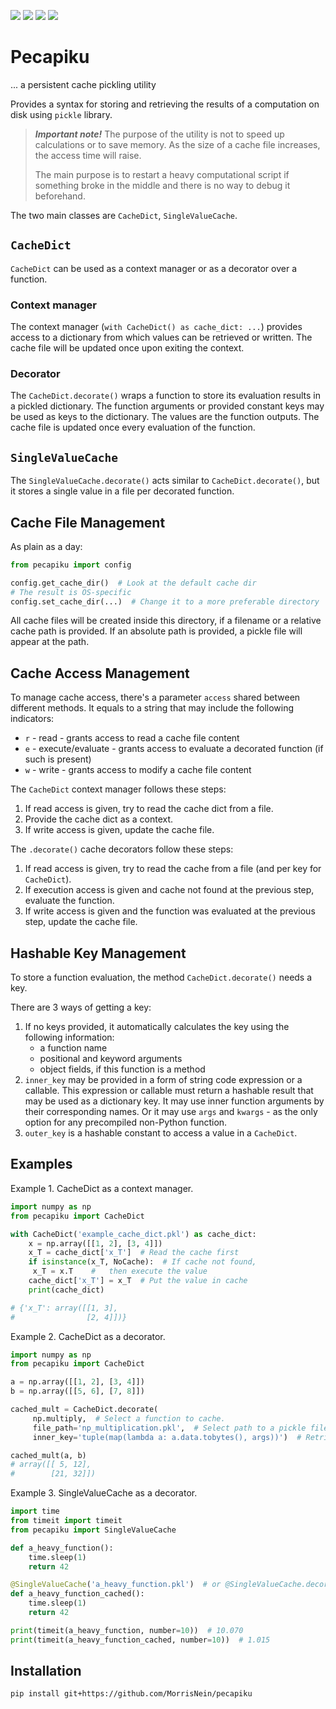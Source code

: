 [<img src="https://codecov.io/gh/MorrisNein/pecapiku/branch/main/graph/badge.svg">](https://app.codecov.io/gh/MorrisNein/pecapiku)
[<img src="https://github.com/MorrisNein/pecapiku/workflows/Build/badge.svg?branch=main">](https://github.com/MorrisNein/pecapiku/actions)
[<img src="https://img.shields.io/github/license/MorrisNein/pecapiku">](https://github.com/MorrisNein/pecapiku/blob/main/LICENSE)
[<img src="https://img.shields.io/badge/Telegram-Author-blue.svg">](https://t.me/morrisnein)

# Pecapiku

... a persistent cache pickling utility

Provides a syntax for storing and retrieving the results of a computation on disk using `pickle` library.

> ***Important note!*** The purpose of the utility is not to speed up calculations or to save memory. As the size
> of a cache file increases, the access time will raise.
>
> The main purpose is to restart a heavy computational script if something broke in the middle and there is no way to
> debug it
> beforehand.

The two main classes are `CacheDict`, `SingleValueCache`.

## `CacheDict`

`CacheDict` can be used as a context manager or as a decorator over a function.

### Context manager

The context manager (`with CacheDict() as cache_dict: ...`) provides access to a dictionary from which values can be
retrieved or written. The cache file will be updated once upon exiting the context.

### Decorator

The `CacheDict.decorate()` wraps a function to store its evaluation results in a pickled dictionary. The function
arguments or provided constant keys may be used as keys to the dictionary. The values are the function outputs. The
cache file is updated once every evaluation of the function.

## `SingleValueCache`

The `SingleValueCache.decorate()` acts similar to `CacheDict.decorate()`, but it stores a single value in a file per
decorated function.

## Cache File Management

As plain as a day:

``` python
from pecapiku import config

config.get_cache_dir()  # Look at the default cache dir
# The result is OS-specific
config.set_cache_dir(...)  # Change it to a more preferable directory
```

All cache files will be created inside this directory, if a filename or a relative cache path is provided.
If an absolute path is provided, a pickle file will appear at the path.

## Cache Access Management

To manage cache access, there's a parameter `access` shared between different methods.
It equals to a string that may include the following indicators:

- ``r`` - read - grants access to read a cache file content
- ``e`` - execute/evaluate - grants access to evaluate a decorated function (if such is present)
- ``w`` - write - grants access to modify a cache file content

The `CacheDict` context manager follows these steps:

1. If read access is given, try to read the cache dict from a file.
2. Provide the cache dict as a context.
3. If write access is given, update the cache file.

The `.decorate()` cache decorators follow these steps:

1. If read access is given, try to read the cache from a file (and per key for `CacheDict`).
2. If execution access is given and cache not found at the previous step, evaluate the function.
3. If write access is given and the function was evaluated at the previous step, update the cache file.

## Hashable Key Management

To store a function evaluation, the method `CacheDict.decorate()` needs a key.

There are 3 ways of getting a key:

1. If no keys provided, it automatically calculates the key using the following information:
    - a function name
    - positional and keyword arguments
    - object fields, if this function is a method
2. `inner_key` may be provided in a form of string code expression or a callable.
   This expression or callable must return a hashable result that may be used as a dictionary key.
   It may use inner function arguments by their corresponding names.
   Or it may use `args` and `kwargs` - as the only option for any precompiled non-Python function.
3. `outer_key` is a hashable constant to access a value in a `CacheDict`.

## Examples

Example 1. CacheDict as a context manager.

``` python
import numpy as np
from pecapiku import CacheDict

with CacheDict('example_cache_dict.pkl') as cache_dict:
    x = np.array([[1, 2], [3, 4]])
    x_T = cache_dict['x_T']  # Read the cache first
    if isinstance(x_T, NoCache):  # If cache not found,
     x_T = x.T    #   then execute the value
    cache_dict['x_T'] = x_T  # Put the value in cache
    print(cache_dict)

# {'x_T': array([[1, 3],
#                [2, 4]])}
```

Example 2. CacheDict as a decorator.

``` python
import numpy as np
from pecapiku import CacheDict

a = np.array([[1, 2], [3, 4]])
b = np.array([[5, 6], [7, 8]])

cached_mult = CacheDict.decorate(
     np.multiply,  # Select a function to cache.
     file_path='np_multiplication.pkl',  # Select path to a pickle file.
     inner_key='tuple(map(lambda a: a.data.tobytes(), args))')  # Retrieve hashable representation of args.

cached_mult(a, b)
# array([[ 5, 12],
#        [21, 32]])
```

Example 3. SingleValueCache as a decorator.

``` python
import time
from timeit import timeit
from pecapiku import SingleValueCache

def a_heavy_function():
    time.sleep(1)
    return 42

@SingleValueCache('a_heavy_function.pkl')  # or @SingleValueCache.decorate(file_path='a_heavy_function.pkl')
def a_heavy_function_cached():
    time.sleep(1)
    return 42

print(timeit(a_heavy_function, number=10))  # 10.070
print(timeit(a_heavy_function_cached, number=10))  # 1.015
```

## Installation

`pip install git+https://github.com/MorrisNein/pecapiku`


